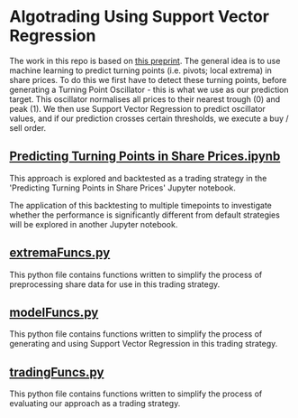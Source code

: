 # Algotrading Using Support Vector Regression

The work in this repo is based on [this preprint](https://arxiv.org/abs/1209.0127). The general idea is to use machine learning to predict 
turning points (i.e. pivots; local extrema) in share prices. To do this we first have to detect these turning points, before generating a 
Turning Point Oscillator - this is what we use as our prediction target. This oscillator normalises all prices to their nearest trough (0) and 
peak (1). We then use Support Vector Regression to predict oscillator values, and if our prediction crosses certain thresholds, we execute a 
buy / sell order. 

## [Predicting Turning Points in Share Prices.ipynb](https://github.com/DKClarke/AlgoTradingPublic/blob/main/Predicting%20Turning%20Points%20in%20Share%20Prices.ipynb)

This approach is explored and backtested as a trading strategy in the 'Predicting Turning Points in Share Prices' Jupyter notebook.

The application of this backtesting to multiple timepoints to investigate whether the performance is significantly different from default strategies
will be explored in another Jupyter notebook.

## [extremaFuncs.py](https://github.com/DKClarke/AlgoTradingPublic/blob/main/extremaFuncs.py)

This python file contains functions written to simplify the process of preprocessing share data for use in this trading strategy.

## [modelFuncs.py](https://github.com/DKClarke/AlgoTradingPublic/blob/main/modelFuncs.py)

This python file contains functions written to simplify the process of generating and using Support Vector Regression in this trading strategy.

## [tradingFuncs.py](https://github.com/DKClarke/AlgoTradingPublic/blob/main/tradingFuncs.py)

This python file contains functions written to simplify the process of evaluating our approach as a trading strategy.
